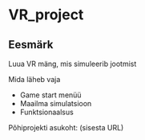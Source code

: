 # VR_project

## Eesmärk
Luua VR mäng, mis simuleerib jootmist 

Mida läheb vaja 

- Game start menüü
- Maailma simulatsioon
- Funktsionaalsus


Põhiprojekti asukoht: (sisesta URL)
